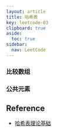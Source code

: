 ```yaml
---
layout: article
title: 哈希表
key: leetcode-03
clipboard: true
aside:
  toc: true
sidebar:
  nav: LeetCode
---
```


### 比较数组

### 公共元素



## Reference

- [哈希表理论基础](https://programmercarl.com/%E9%93%BE%E8%A1%A8%E7%90%86%E8%AE%BA%E5%9F%BA%E7%A1%80.html)